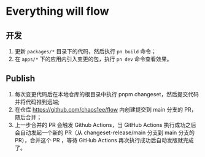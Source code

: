 # Everything will flow

## 开发

1. 更新 `packages/*` 目录下的代码，然后执行 `pn build` 命令；
2. 在 `apps/*` 下的应用内引入变更的包，执行 `pn dev` 命令查看效果。

## Publish

1. 每次变更代码后在本地仓库的根目录中执行 pnpm changeset，然后提交代码并将代码推到远端;
2. 在仓库 https://github.com/chaos1ee/flow 内创建提交到 main 分支的 PR，随后合并；
3. 上一步合并的 PR 会触发 Github Actions，当 GitHub Actions 执行成功之后会自动发起一个新的 PR（从 changeset-release/main
   分支到 main 分支的 PR），合并这个 PR ，等待 GitHub Actions 再次执行成功后自动发版就完成了。
